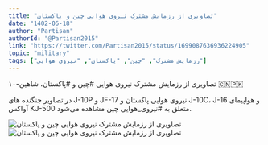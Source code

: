 ```yaml
---
title: "تصاویری از رزمایش مشترک نیروی هوایی چین و پاکستان"
date: "1402-06-18"
author: "Partisan"
authorId: "@Partisan2015"
link: "https://twitter.com/Partisan2015/status/1699087636936224905"
topic: "military"
tags: ["رزمایش مشترک", "چین", "پاکستان", "نیروی هوایی"]
---
```


تصاویری از رزمایش مشترک نیروی هوایی #چین و #پاکستان، شاهین-۱۰ 🇨🇳🇵🇰

در تصاویر جنگنده های J-10P و JF-17 نیروی هوایی پاکستان و J-10C، J-16 و هواپیمای آواکس KJ-500 متعلق به #نیروی_هوایی چین مشاهده می‌شود‌.

![تصاویری از رزمایش مشترک نیروی هوایی چین و پاکستان](/posts/military/tasaviri-az-razmayesh-moshtarak-nirooye-havayi-chin-va-pakestan1.webp)
![تصاویری از رزمایش مشترک نیروی هوایی چین و پاکستان](/posts/military/tasaviri-az-razmayesh-moshtarak-nirooye-havayi-chin-va-pakestan2.webp)
